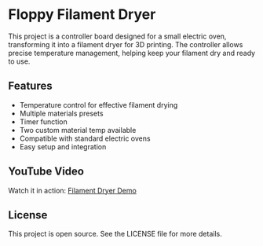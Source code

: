 # Floppy Filament Dryer

This project is a controller board designed for a small electric oven, transforming it into a filament dryer for 3D printing. The controller allows precise temperature management, helping keep your filament dry and ready to use.

## Features

- Temperature control for effective filament drying
- Multiple materials presets
- Timer function
- Two custom material temp available
- Compatible with standard electric ovens
- Easy setup and integration

## YouTube Video

Watch it in action: [Filament Dryer Demo](https://youtu.be/55DRHrMC5Mg)

## License

This project is open source. See the LICENSE file for more details.
